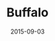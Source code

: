 ---
title: Buffalo
date: 2015-09-03
images: [both-side.jpg]
props: [rbb, sb, green-happy-sticker, blue-happy-sticker, gold-crown, tiara, pink-hello-kitty-chair, flower-lights, freddie-mustache, aviators, rainbow-hair-extensions, judy-garland, picture-frame, watch, book]
---